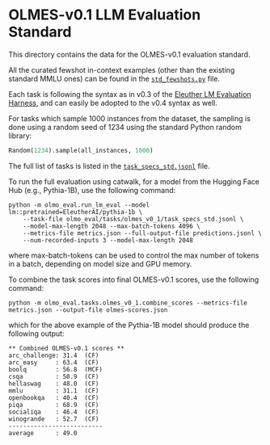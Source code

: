 # OLMES-v0.1 LLM Evaluation Standard

This directory contains the data for the OLMES-v0.1 evaluation standard.

All the curated fewshot in-context examples (other than the existing standard MMLU ones) can be found
in the [`std_fewshots.py`](std_fewshot.py) file.

Each task is following the syntax as in v0.3 of 
the [Eleuther LM Evaluation Harness](https://github.com/EleutherAI/lm-evaluation-harness), and
can easily be adopted to the v0.4 syntax as well.

For tasks which sample 1000 instances from the dataset, the sampling is done
using a random seed of 1234 using the standard Python random library:

```python
Random(1234).sample(all_instances, 1000)
```

The full list of tasks is listed in the [`task_specs_std.jsonl`](task_specs_std.jsonl) file.

To run the full evaluation using catwalk, for a model from the Hugging Face Hub (e.g., Pythia-1B), use the 
following command:

```commandline
python -m olmo_eval.run_lm_eval --model lm::pretrained=EleutherAI/pythia-1b \
    --task-file olmo_eval/tasks/olmes_v0_1/task_specs_std.jsonl \
    --model-max-length 2048 --max-batch-tokens 4096 \
    --metrics-file metrics.json --full-output-file predictions.jsonl \
    --num-recorded-inputs 3 --model-max-length 2048
```

where max-batch-tokens can be used to control the max number of tokens in a batch, depending on 
model size and GPU memory.

To combine the task scores into final OLMES-v0.1 scores, use the following command:

```commandline
python -m olmo_eval.tasks.olmes_v0_1.combine_scores --metrics-file metrics.json --output-file olmes-scores.json
```

which for the above example of the Pythia-1B model should produce the following output:
```
** Combined OLMES-v0.1 scores **
arc_challenge: 31.4  (CF)
arc_easy     : 63.4  (CF)
boolq        : 56.8  (MCF)
csqa         : 50.9  (CF)
hellaswag    : 48.0  (CF)
mmlu         : 31.1  (CF)
openbookqa   : 40.4  (CF)
piqa         : 68.9  (CF)
socialiqa    : 46.4  (CF)
winogrande   : 52.7  (CF)
--------------------------
average      : 49.0
```
